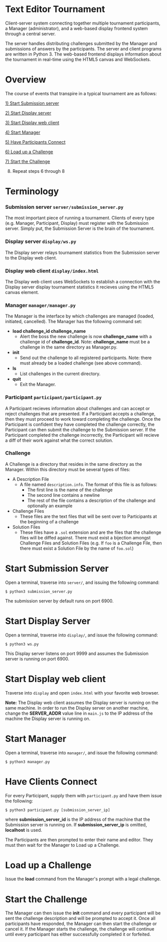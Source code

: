 Text Editor Tournament
=======================

Client-server system connecting together multiple tournament participants, a
Manager (administrator), and a web-based display frontend system through a
central server.

The server handles distributing challenges submitted by the Manager and
submissions of answers by the participants. The server and client programs are
written in Python 3. The web-based frontend displays information about the
tournament in real-time using the HTML5 canvas and WebSockets.

Overview
========

The course of events that transpire in a typical tournament are as follows:

[1) Start Submission server](#start-submission-server)

[2) Start Display server](#start-display-server)

[3) Start Display web client](#start-display-web-client)

[4) Start Manager](#start-manager)

[5) Have Participants Connect](#have-participants-connect)

[6) Load up a Challenge](#load-up-a-challenge)

[7) Start the Challenge](#start-the-challenge)

8) Repeat steps 6 through 8

Terminology
===========

### Submission server `server/submission_server.py`

The most important piece of running a tournament. Clients of every type (e.g.
Manager, Participant, Display) must register with the Submission server. Simply
put, the Submission Server is the brain of the tournament.

### Display server `display/ws.py`

The Display server relays tournament statistics from the Submission server to
the Display web client.

### Display web client `display/index.html` 

The Display web client uses WebSockets to establish a connection with the
Display server display tournament statistics it recieves using the HTML5 canvas
element.

### Manager `manager/manager.py` 

The Manager is the interface by which challenges are managed (loaded, initiated,
cancelled). The Manager has the following command set:

* **load challenge_id challenge_name**
    * Alert the boss the new challenge is now **challenge_name** with a challenge
      id of **challenge_id**. Note: **challenge_name** must be a challenge in the
      same directory as Manager.py.
* **init**
    * Send out the challenge to all registered participants. Note: there must
      already be a loaded challenge (see above command).
* **ls**
    * List challenges in the current directory.
* **quit**
    * Exit the Manager.

### Participant `participant/participant.py`

A Participant recieves information about challenges and can accept or reject
challenges that are presented. If a Participant accepts a challenge, then they
must proceed to work toward completing the challenge. Once the Participant is
confident they have completed the challenge correctly, the Participant can then
submit the challenge to the Submission server. If the Participant completed the
challenge incorrectly, the Participant will recieve a diff of their work against
what the correct solution.

### Challenge

A Challenge is a directory that resides in the same directory as the Manager.
Within this directory must be several types of files:

* A Description File
    * A file named `description.info`. The format of this file is as follows:
        * The first line is the name of the challenge
        * The second line contains a newline
        * The rest of the file contains a description of the challenge and
          optionally an example
* Challenge Files
    * These files are the text files that will be sent over to Participants at
      the beginning of a challenge
* Solution Files
    * These files have a `.sol` extension and are the files that the challenge
      files will be diffed against. There must exist a bijection amongst
      Challenge Files and Solution Files (e.g. If `foo` is a Challenge File,
      then there must exist a Solution File by the name of `foo.sol`)

Start Submission Server
=======================

Open a terminal, traverse into `server/`, and issuing the following command:

    $ python3 submission_server.py

The submission server by default runs on port 6900.

Start Display Server
====================

Open a terminal, traverse into `display/`, and issue the following command:

    $ python3 ws.py

This Display server listens on port 9999 and assumes the Submission server is
running on port 6900.

Start Display web client
========================

Traverse into `display` and open `index.html` with your favorite web browser.

**Note:** The Display web client assumes the Display server is running on the
same machine. In order to run the Display server on another machine, change the
**SERVER_ADDR** value line in `main.js` to the IP address of the machine the
Display server is running on.

Start Manager
=============

Open a terminal, traverse into `manager/`, and issue the following command:

    $ python3 manager.py

Have Clients Connect
====================

For every Participant, supply them with `participant.py` and have them issue the
following:

    $ python3 participant.py [submission_server_ip]

where **submission_server_id** is the IP address of the machine that the
Submission server is running on. If **submission_server_ip** is omitted,
**localhost** is used.

The Participants are then prompted to enter their name and editor. They must
then wait for the Manager to Load up a Challenge.

Load up a Challenge
===================

Issue the **load** command from the Manager's prompt with a legal challenge.

Start the Challenge
===================

The Manager can then issue the **init** command and every participant will be
sent the challenge description and will be prompted to accept it. Once all
participants have responded, the Manager can then start the challenge or cancel
it. If the Manager starts the challenge, the challenge will continue until
every participant has either successfully completed it or forfeited.
